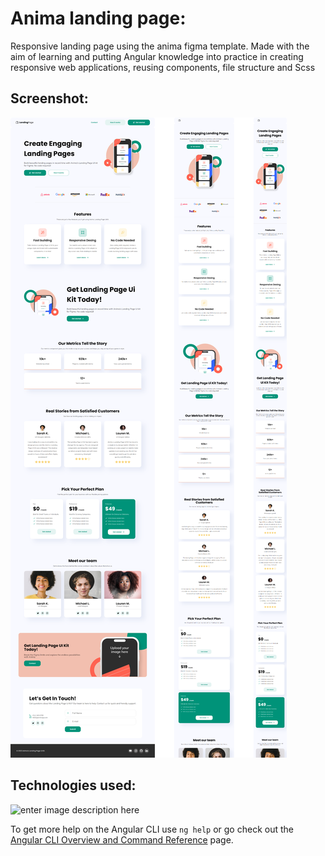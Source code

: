 # Anima landing page:
Responsive landing page using the anima figma template. Made with the aim of learning and putting Angular knowledge into practice in creating responsive web applications, reusing components, file structure and Scss

## Screenshot:
![screenshot](src/assets/img/done.png)

## Technologies used:
![enter image description here](https://miro.medium.com/v2/resize:fit:89/format:webp/1*Klh1l7wkoG6PDPb9A5oCHQ.png)

To get more help on the Angular CLI use `ng help` or go check out the [Angular CLI Overview and Command Reference](https://angular.io/cli) page.
